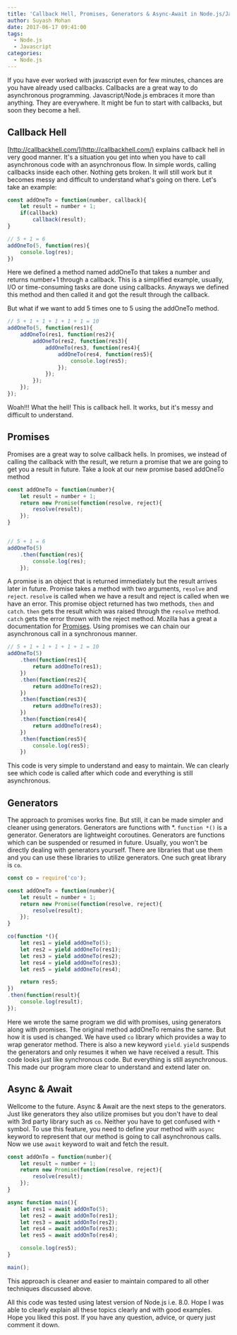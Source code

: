 ```yaml
---
title: 'Callback Hell, Promises, Generators & Async-Await in Node.js/Javascript'
author: Suyash Mohan
date: 2017-06-17 09:41:00
tags:
  - Node.js
  - Javascript
categories:
  - Node.js
---
```

If you have ever worked with javascript even for few minutes, chances are you have already used callbacks. Callbacks are a great way to do asynchronous programming. Javascript/Node.js embraces it more than anything. They are everywhere. It might be fun to start with callbacks, but soon they become a hell.
<!-- more -->
Callback Hell
-------------
[http://callbackhell.com/](http://callbackhell.com/) explains callback hell in very good manner. It's a situation you get into when you have to call asynchronous code with an asynchronous flow. In simple words, calling callbacks inside each other. Nothing gets broken. It will still work but it becomes messy and difficult to understand what's going on there. Let's take an example:

```javascript
const addOneTo = function(number, callback){
    let result = number + 1;
    if(callback)
        callback(result);
}

// 5 + 1 = 6
addOneTo(5, function(res){
    console.log(res);
})
```

Here we defined a method named addOneTo that takes a number and returns number+1 through a callback. This is a simplified example, usually, I/O or time-consuming tasks are done using callbacks. Anyways we defined this method and then called it and got the result through the callback.

But what if we want to add 5 times one to 5 using the addOneTo method.

```javascript
// 5 + 1 + 1 + 1 + 1 + 1 = 10
addOneTo(5, function(res1){
    addOneTo(res1, function(res2){
        addOneTo(res2, function(res3){
            addOneTo(res3, function(res4){
                addOneTo(res4, function(res5){
                    console.log(res5);
                });
            });
        });
    });
});
```

Woah!!! What the hell! This is callback hell. It works, but it's messy and difficult to understand. 

Promises
--------

Promises are a great way to solve callback hells. In promises, we instead of calling the callback with the result, we return a promise that we are going to get you a result in future. Take a look at our new promise based addOneTo method

```javascript
const addOneTo = function(number){
    let result = number + 1;
    return new Promise(function(resolve, reject){
        resolve(result);
    });
}


// 5 + 1 = 6
addOneTo(5)
    .then(function(res){
        console.log(res);
    });
```

A promise is an object that is returned immediately but the result arrives later in future. Promise takes a method with two arguments, `resolve` and `reject`. `resolve` is called when we have a result and reject is called when we have an error. This promise object returned has two methods, `then` and `catch`. `then` gets the result which was raised through the `resolve` method. `catch` gets the error thrown with the reject method. Mozilla has a great a documentation for [Promises](https://developer.mozilla.org/en/docs/Web/JavaScript/Reference/Global_Objects/Promise). Using promises we can chain our asynchronous call in a synchronous manner.

```javascript
// 5 + 1 + 1 + 1 + 1 + 1 = 10
addOneTo(5)
    .then(function(res1){
        return addOneTo(res1);
    })
    .then(function(res2){
        return addOneTo(res2);
    })
    .then(function(res3){
        return addOneTo(res3);
    })
    .then(function(res4){
        return addOneTo(res4);
    })
    .then(function(res5){
        console.log(res5);
    })
```

This code is very simple to understand and easy to maintain. We can clearly see which code is called after which code and everything is still asynchronous.

Generators
-------------
The approach to promises works fine. But still, it can be made simpler and cleaner using generators. Generators are functions with \*. `function *()` is a generator. Generators are lightweight coroutines. Generators are functions which can be suspended or resumed in future. Usually, you won't be directly dealing with generators yourself. There are libraries that use them and you can use these libraries to utilize generators. One such great library is `co`.

```javascript
const co = require('co');

const addOneTo = function(number){
    let result = number + 1;
    return new Promise(function(resolve, reject){
        resolve(result);
    });
}

co(function *(){
    let res1 = yield addOneTo(5);
    let res2 = yield addOneTo(res1);
    let res3 = yield addOneTo(res2);
    let res4 = yield addOneTo(res3);
    let res5 = yield addOneTo(res4);

    return res5;
})
.then(function(result){
    console.log(result);
});
```

Here we wrote the same program we did with promises, using generators along with promises. The original method addOneTo remains the same. But how it is used is changed. We have used `co` library which provides a way to wrap generator method. There is also a new keyword `yield`. `yield` suspends the generators and only resumes it when we have received a result. This code looks just like synchronous code. But everything is still asynchronous. This made our program more clear to understand and extend later on.

Async & Await
-------------

Wellcome to the future. Async & Await are the next steps to the generators. Just like generators they also utilize promises but you don't have to deal with 3rd party library such as `co`. Neither you have to get confused with `*` symbol. To use this feature, you need to define your method with `async` keyword to represent that our method is going to call asynchronous calls. Now we use `await` keyword to wait and fetch the result. 

```javascript
const addOnTo = function(number){
    let result = number + 1;
    return new Promise(function(resolve, reject){
        resolve(result);
    });
}

async function main(){
    let res1 = await addOnTo(5);
    let res2 = await addOnTo(res1);
    let res3 = await addOnTo(res2);
    let res4 = await addOnTo(res3);
    let res5 = await addOnTo(res4);

    console.log(res5);
}

main();
```

This approach is cleaner and easier to maintain compared to all other techniques discussed above.

All this code was tested using latest version of Node.js i.e. 8.0. Hope I was able to clearly explain all these topics clearly and with good examples. Hope you liked this post. If you have any question, advice, or query just comment it down.

